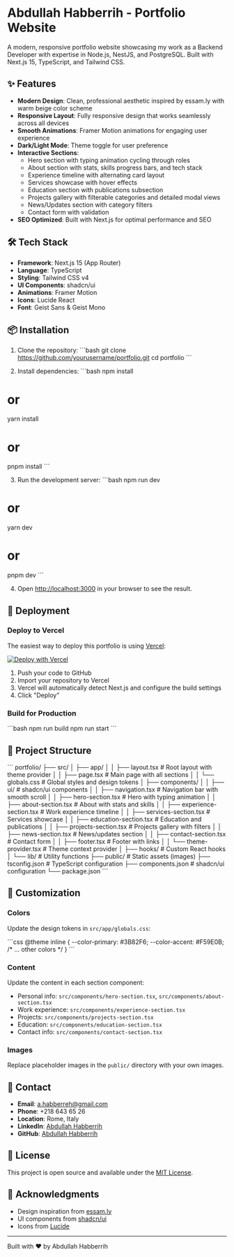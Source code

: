 # Abdullah Habberrih - Portfolio Website

A modern, responsive portfolio website showcasing my work as a Backend Developer with expertise in Node.js, NestJS, and PostgreSQL. Built with Next.js 15, TypeScript, and Tailwind CSS.

## ✨ Features

- **Modern Design**: Clean, professional aesthetic inspired by essam.ly with warm beige color scheme
- **Responsive Layout**: Fully responsive design that works seamlessly across all devices
- **Smooth Animations**: Framer Motion animations for engaging user experience
- **Dark/Light Mode**: Theme toggle for user preference
- **Interactive Sections**:
  - Hero section with typing animation cycling through roles
  - About section with stats, skills progress bars, and tech stack
  - Experience timeline with alternating card layout
  - Services showcase with hover effects
  - Education section with publications subsection
  - Projects gallery with filterable categories and detailed modal views
  - News/Updates section with category filters
  - Contact form with validation
- **SEO Optimized**: Built with Next.js for optimal performance and SEO

## 🛠️ Tech Stack

- **Framework**: Next.js 15 (App Router)
- **Language**: TypeScript
- **Styling**: Tailwind CSS v4
- **UI Components**: shadcn/ui
- **Animations**: Framer Motion
- **Icons**: Lucide React
- **Font**: Geist Sans & Geist Mono

## 📦 Installation

1. Clone the repository:
\`\`\`bash
git clone https://github.com/yourusername/portfolio.git
cd portfolio
\`\`\`

2. Install dependencies:
\`\`\`bash
npm install
# or
yarn install
# or
pnpm install
\`\`\`

3. Run the development server:
\`\`\`bash
npm run dev
# or
yarn dev
# or
pnpm dev
\`\`\`

4. Open [http://localhost:3000](http://localhost:3000) in your browser to see the result.

## 🚀 Deployment

### Deploy to Vercel

The easiest way to deploy this portfolio is using [Vercel](https://vercel.com):

[![Deploy with Vercel](https://vercel.com/button)](https://vercel.com/new/clone?repository-url=https://github.com/yourusername/portfolio)

1. Push your code to GitHub
2. Import your repository to Vercel
3. Vercel will automatically detect Next.js and configure the build settings
4. Click "Deploy"

### Build for Production

\`\`\`bash
npm run build
npm run start
\`\`\`

## 📁 Project Structure

\`\`\`
portfolio/
├── src/
│   ├── app/
│   │   ├── layout.tsx          # Root layout with theme provider
│   │   ├── page.tsx            # Main page with all sections
│   │   └── globals.css         # Global styles and design tokens
│   ├── components/
│   │   ├── ui/                 # shadcn/ui components
│   │   ├── navigation.tsx      # Navigation bar with smooth scroll
│   │   ├── hero-section.tsx    # Hero with typing animation
│   │   ├── about-section.tsx   # About with stats and skills
│   │   ├── experience-section.tsx  # Work experience timeline
│   │   ├── services-section.tsx    # Services showcase
│   │   ├── education-section.tsx   # Education and publications
│   │   ├── projects-section.tsx    # Projects gallery with filters
│   │   ├── news-section.tsx    # News/updates section
│   │   ├── contact-section.tsx # Contact form
│   │   ├── footer.tsx          # Footer with links
│   │   └── theme-provider.tsx  # Theme context provider
│   ├── hooks/                  # Custom React hooks
│   └── lib/                    # Utility functions
├── public/                     # Static assets (images)
├── tsconfig.json               # TypeScript configuration
├── components.json             # shadcn/ui configuration
└── package.json
\`\`\`

## 🎨 Customization

### Colors

Update the design tokens in `src/app/globals.css`:

\`\`\`css
@theme inline {
  --color-primary: #3B82F6;
  --color-accent: #F59E0B;
  /* ... other colors */
}
\`\`\`

### Content

Update the content in each section component:
- Personal info: `src/components/hero-section.tsx`, `src/components/about-section.tsx`
- Work experience: `src/components/experience-section.tsx`
- Projects: `src/components/projects-section.tsx`
- Education: `src/components/education-section.tsx`
- Contact info: `src/components/contact-section.tsx`

### Images

Replace placeholder images in the `public/` directory with your own images.

## 📧 Contact

- **Email**: a.habberreh@gmail.com
- **Phone**: +218 643 65 26
- **Location**: Rome, Italy
- **LinkedIn**: [Abdullah Habberrih](https://linkedin.com/in/abdullah-habberrih)
- **GitHub**: [Abdullah Habberrih](https://github.com/abdullah-habberrih)

## 📄 License

This project is open source and available under the [MIT License](LICENSE).

## 🙏 Acknowledgments

- Design inspiration from [essam.ly](https://essam.ly)
- UI components from [shadcn/ui](https://ui.shadcn.com)
- Icons from [Lucide](https://lucide.dev)

---

Built with ❤️ by Abdullah Habberrih
